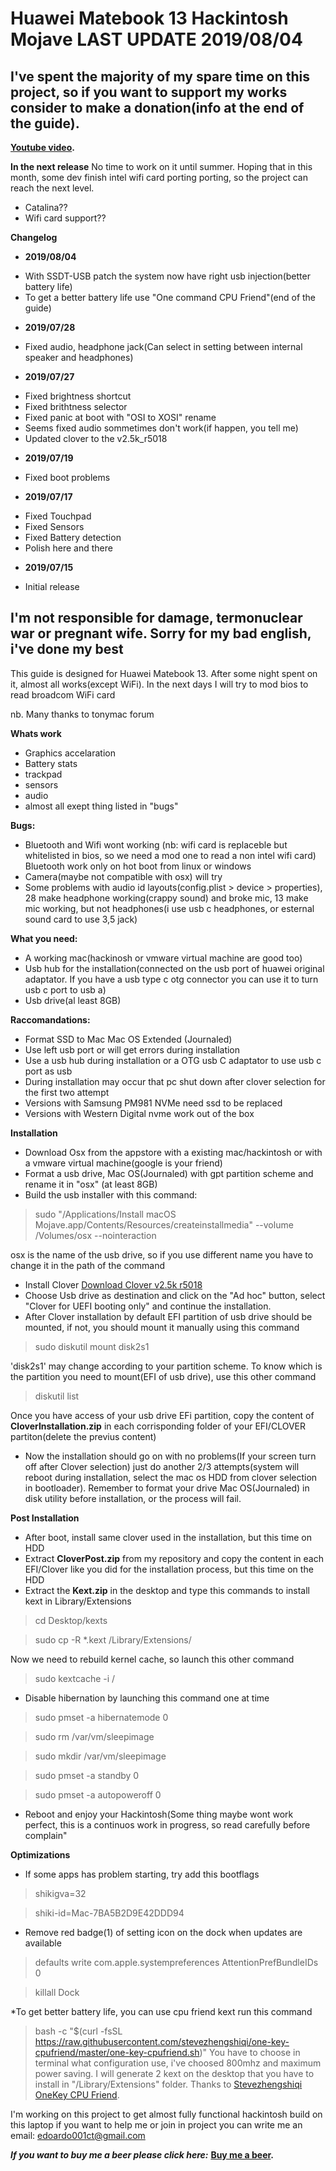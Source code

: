 # Huawei Matebook 13 Hackintosh Mojave LAST UPDATE 2019/08/04
## I've spent the majority of my spare time on this project, so if you want to support my works consider to make a donation(info at the end of the guide). 

**[Youtube video](https://www.youtube.com/watch?v=bGCNpHCqUcA).** 

**In the next release**
No time to work on it until summer.
Hoping that in this month, some dev finish intel wifi card porting porting, so the project can reach the next level.
- Catalina??
- Wifi card support??


**Changelog**
* **2019/08/04**
- With SSDT-USB patch the system now have right usb injection(better battery life)
- To get a better battery life use "One command CPU Friend"(end of the guide)

* **2019/07/28**
- Fixed audio, headphone jack(Can select in setting between internal speaker and headphones)


* **2019/07/27**
- Fixed brightness shortcut
- Fixed brithtness selector
- Fixed panic at boot with "OSI to XOSI" rename
- Seems fixed audio sommetimes don't work(if happen, you tell me)
- Updated clover to the v2.5k_r5018

* **2019/07/19**
 - Fixed boot problems

* **2019/07/17**
 - Fixed Touchpad
 - Fixed Sensors
 - Fixed Battery detection
 - Polish here and there

* **2019/07/15**
 - Initial release

## I'm not responsible for damage, termonuclear war or pregnant wife. Sorry for my bad english, i've done my best 
This guide is designed for Huawei Matebook 13.
After some night spent on it, almost all works(except WiFi).
In the next days I will try to mod bios to read broadcom WiFi card


nb. Many thanks to tonymac forum



**Whats work**
* Graphics accelaration
* Battery stats 
* trackpad
* sensors 
* audio
* almost all exept thing listed in "bugs"

**Bugs:**
* Bluetooth and Wifi wont working (nb: wifi card is replaceble but whitelisted in bios, so we need a mod one to read a non intel wifi card) Bluetooth work only on hot boot from linux or windows
* Camera(maybe not compatible with osx) will try
* Some problems with audio id layouts(config.plist > device > properties), 28 make headphone working(crappy sound) and broke mic, 13 make mic working, but not headphones(i use usb c headphones, or esternal sound card to use 3,5 jack)

**What you need:**
* A working mac(hackinosh or vmware virtual machine are good too)
* Usb hub for the installation(connected on the usb port of huawei original adaptator. If you have a usb type c otg connector you can use it to turn usb c port to usb a)
* Usb drive(al least 8GB)


**Raccomandations:**
* Format SSD to Mac  Mac OS Extended (Journaled)
* Use left usb port or will get errors during installation
* Use a usb hub during installation or a OTG usb C adaptator to use usb c port as usb
* During installation may occur that pc shut down after clover selection for the first two attempt
* Versions with Samsung PM981 NVMe need ssd to be replaced
* Versions with Western Digital nvme work out of the box 

**Installation**
* Download Osx from the appstore with a existing mac/hackintosh or with a vmware virtual machine(google is your friend)
* Format a usb drive, Mac OS(Journaled) with gpt partition scheme and rename it in "osx" (at least 8GB)
* Build the usb installer with this command:
> sudo "/Applications/Install macOS Mojave.app/Contents/Resources/createinstallmedia" --volume  /Volumes/osx --nointeraction 

osx is the name of the usb drive, so if you use different name you have to change it in the path of the command
* Install Clover [Download Clover v2.5k r5018](https://sourceforge.net/projects/cloverefiboot/files/Installer/Clover_v2.5k_r5018.zip/download)
* Choose Usb drive as destination and click on the "Ad hoc" button,
select "Clover for UEFI booting only" and continue the installation.
* After Clover installation by default EFI partition of usb drive should be mounted, if not, you should mount it manually using this command 
> sudo diskutil mount disk2s1

'disk2s1' may change according to your partition scheme. To know which is the partition you need to mount(EFI of usb drive), use this other command

>diskutil list

Once you have access of your usb drive EFi partition, copy the content of **CloverInstallation.zip** in each corrisponding folder of your EFI/CLOVER partiton(delete the previus content)
* Now the installation should go on with no problems(If your screen turn off after Clover selection) just do another 2/3 attempts(system will reboot during installation, select the mac os HDD from clover selection in bootloader). Remember to format your drive Mac OS(Journaled) in disk utility before installation, or the process will fail.

**Post Installation**
* After boot, install same clover used in the installation, but this time on HDD
* Extract **CloverPost.zip** from my repository and copy the content in each EFI/Clover like you did for the installation process, but this time on the HDD
* Extract the **Kext.zip** in the desktop and type this commands to install kext in Library/Extensions

> cd Desktop/kexts 

> sudo cp -R *.kext /Library/Extensions/ 

Now we need to rebuild kernel cache, so launch this other command

> sudo kextcache -i /

* Disable hibernation by launching this command one at time
> sudo pmset -a hibernatemode 0 

> sudo rm /var/vm/sleepimage 

> sudo mkdir /var/vm/sleepimage 

> sudo pmset -a standby 0 

> sudo pmset -a autopoweroff 0 

* Reboot and enjoy your Hackintosh(Some thing maybe wont work perfect, this is a continuos work in progress, so read carefully before complain"


**Optimizations**
* If some apps has problem starting, try add this bootflags 
> shikigva=32

> shiki-id=Mac-7BA5B2D9E42DDD94

* Remove red badge(1) of setting icon on the dock when updates are available

>defaults write com.apple.systempreferences AttentionPrefBundleIDs 0

>killall Dock


*To get better battery life, you can use cpu friend kext 
run this command 
> bash -c "$(curl -fsSL https://raw.githubusercontent.com/stevezhengshiqi/one-key-cpufriend/master/one-key-cpufriend.sh)"
You have to choose in terminal what configuration use, i've choosed 800mhz and maximum power saving. I will generate 2 kext on the desktop that you have to install in "/Library/Extensions" folder.
Thanks to [Stevezhengshiqi OneKey CPU Friend](https://github.com/stevezhengshiqi/one-key-cpufriend).



I'm working on this project to get almost fully functional hackintosh build on this laptop
if you want to help me or join in project you can write me an email: edoardo001ct@gmail.com

_**If you want to buy me a beer please click here:**_
**[Buy me a beer](https://www.paypal.com/cgi-bin/webscr?cmd=_s-xclick&hosted_button_id=2NMM7HN9SJRVE&source=url
).** 

